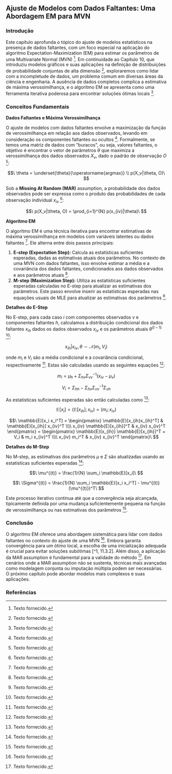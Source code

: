 ## Ajuste de Modelos com Dados Faltantes: Uma Abordagem EM para MVN

### Introdução
Este capítulo aprofunda o tópico do ajuste de modelos estatísticos na presença de dados faltantes, com um foco especial na aplicação do algoritmo Expectation-Maximization (EM) para estimar os parâmetros de uma Multivariate Normal (MVN) [^1]. Em continuidade ao Capítulo 10, que introduziu modelos gráficos e suas aplicações na definição de distribuições de probabilidade conjuntas de alta dimensão [^1], exploraremos como lidar com a incompletude de dados, um problema comum em diversas áreas da ciência e engenharia. A ausência de dados completos complica a estimativa de máxima verossimilhança, e o algoritmo EM se apresenta como uma ferramenta iterativa poderosa para encontrar soluções ótimas locais [^1].

### Conceitos Fundamentais
**Dados Faltantes e Máxima Verossimilhança**

O ajuste de modelos com dados faltantes envolve a maximização da função de verossimilhança em relação aos dados observados, levando em consideração os componentes faltantes ou ocultos [^1]. Formalmente, se temos uma matriz de dados com "buracos", ou seja, valores faltantes, o objetivo é encontrar o vetor de parâmetros $\theta$ que maximiza a verossimilhança dos dados observados $X_v$, dado o padrão de observação $O$ [^1]:

$$\
\theta = \underset{\theta}{\operatorname{argmax}} \\ p(X_v|\theta, O)\
$$

Sob a **Missing At Random (MAR)** assumption, a probabilidade dos dados observados pode ser expressa como o produto das probabilidades de cada observação individual $x_{iv}$ [^1]:

$$\
p(X_v|\theta, O) = \prod_{i=1}^{N} p(x_{iv}|\theta)\
$$

**Algoritmo EM**

O algoritmo EM é uma técnica iterativa para encontrar estimativas de máxima verossimilhança em modelos com variáveis latentes ou dados faltantes [^1]. Ele alterna entre dois passos principais:

1.  **E-step (Expectation Step):** Calcula as estatísticas suficientes esperadas, dadas as estimativas atuais dos parâmetros. No contexto de uma MVN com dados faltantes, isso envolve estimar a média e a covariância dos dados faltantes, condicionados aos dados observados e aos parâmetros atuais [^1].
2.  **M-step (Maximization Step):** Utiliza as estatísticas suficientes esperadas calculadas no E-step para atualizar as estimativas dos parâmetros. Este passo envolve inserir as estatísticas esperadas nas equações usuais de MLE para atualizar as estimativas dos parâmetros [^1].

**Detalhes do E-Step**

No E-step, para cada caso $i$ com componentes observados $v$ e componentes faltantes $h$, calculamos a distribuição condicional dos dados faltantes $x_{ih}$ dados os dados observados $x_{iv}$ e os parâmetros atuais $\theta^{(t-1)}$ [^1]:

$$\
x_{ih} | x_{iv}, \theta \sim \mathcal{N}(m_i, V_i)\
$$

onde $m_i$ e $V_i$ são a média condicional e a covariância condicional, respectivamente [^1]. Estas são calculadas usando as seguintes equações [^1]:

$$\
m_i = \mu_h + \Sigma_{hv} \Sigma_{vv}^{-1} (x_{iv} - \mu_v)\
$$

$$\
V_i = \Sigma_{hh} - \Sigma_{hv} \Sigma_{vv}^{-1} \Sigma_{vh}\
$$

As estatísticas suficientes esperadas são então calculadas como [^1]:

$$\
\mathbb{E}[x_i] = (\mathbb{E}[x_{ih}]; x_{iv}) = (m_i; x_{iv})\
$$

$$\
\mathbb{E}[x_i x_i^T] = \begin{pmatrix} \mathbb{E}[x_{ih}x_{ih}^T] & \mathbb{E}[x_{ih}] x_{iv}^T \\\\ x_{iv} \mathbb{E}[x_{ih}]^T & x_{iv} x_{iv}^T \end{pmatrix} = \begin{pmatrix} \mathbb{E}[x_{ih}] \mathbb{E}[x_{ih}]^T + V_i & m_i x_{iv}^T \\\\ x_{iv} m_i^T & x_{iv} x_{iv}^T \end{pmatrix}\
$$

**Detalhes do M-Step**

No M-step, as estimativas dos parâmetros $\mu$ e $\Sigma$ são atualizadas usando as estatísticas suficientes esperadas [^1]:

$$\
\mu^{(t)} = \frac{1}{N} \sum_i \mathbb{E}[x_i]\
$$

$$\
\Sigma^{(t)} = \frac{1}{N} \sum_i \mathbb{E}[x_i x_i^T] - \mu^{(t)} (\mu^{(t)})^T\
$$

Este processo iterativo continua até que a convergência seja alcançada, tipicamente definida por uma mudança suficientemente pequena na função de verossimilhança ou nas estimativas dos parâmetros [^1].

### Conclusão
O algoritmo EM oferece uma abordagem sistemática para lidar com dados faltantes no contexto do ajuste de uma MVN [^1]. Embora garanta convergência para um ótimo local, a escolha de uma inicialização adequada é crucial para evitar soluções subótimas [^1, 11.3.2]. Além disso, a aplicação da MAR assumption é fundamental para a validade do método [^1]. Em cenários onde a MAR assumption não se sustenta, técnicas mais avançadas como modelagem conjunta ou imputação múltipla podem ser necessárias. O próximo capítulo pode abordar modelos mais complexos e suas aplicações.

### Referências
[^1]: Texto fornecido.

<!-- END -->
